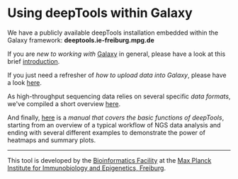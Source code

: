 Using deepTools within Galaxy
=============================

We have a publicly available deepTools installation embedded within the Galaxy framework: __deeptools.ie-freiburg.mpg.de__

If you are _new to working with_ [Galaxy](http://galaxyproject.org/ "General Galaxy website from Penn State") in general, please have a look at this brief [introduction](https://drive.google.com/file/d/0B8DPnFM4SLr2MzRsb1hPMXBkN00/edit?usp=sharing "Intro into Galaxy").


If you just need a refresher of _how to upload data into Galaxy_, please have a look [here](https://drive.google.com/file/d/0B8DPnFM4SLr2MGI4cHFqVDRTVEE/edit?usp=sharing "Getting Data into Galaxy").

As high-throughput sequencing data relies on several specific _data formats_, we've compiled a short overview [here](https://drive.google.com/file/d/0B8DPnFM4SLr2UHY3cHNZdTFEcDg/edit?usp=sharing "NGS Data Formats").

And finally, [here](https://drive.google.com/file/d/0B8DPnFM4SLr2M0lZYkl6UEw2WGs/edit?usp=sharing "Visual Manual of deepTools Galaxy") is a _manual that covers the basic functions of deepTools_, starting from an overview of a typical workflow of NGS data analysis and ending with several different examples to demonstrate the power of heatmaps and summary plots.

-----------------------------------------------------------------------------------



This tool is developed by the [Bioinformatics Facility](http://www1.ie-freiburg.mpg.de/bioinformaticsfac) at the [Max Planck Institute for Immunobiology and Epigenetics, Freiburg](http://www1.ie-freiburg.mpg.de/).
